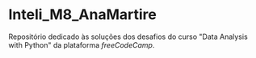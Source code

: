 # Inteli_M8_AnaMartire

Repositório dedicado às soluções dos desafios do curso "Data Analysis with Python" da plataforma <i>freeCodeCamp</i>.
